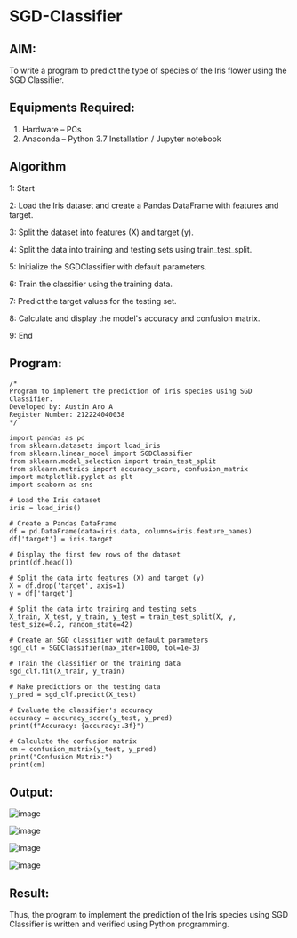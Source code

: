 # SGD-Classifier
## AIM:
To write a program to predict the type of species of the Iris flower using the SGD Classifier.

## Equipments Required:
1. Hardware – PCs
2. Anaconda – Python 3.7 Installation / Jupyter notebook

## Algorithm
1: Start

2: Load the Iris dataset and create a Pandas DataFrame with features and target.

3: Split the dataset into features (X) and target (y).

4: Split the data into training and testing sets using train_test_split.

5: Initialize the SGDClassifier with default parameters.

6: Train the classifier using the training data.

7: Predict the target values for the testing set.

8: Calculate and display the model's accuracy and confusion matrix.

9: End 
 

## Program:
```
/*
Program to implement the prediction of iris species using SGD Classifier.
Developed by: Austin Aro A
Register Number: 212224040038
*/
```
```
import pandas as pd
from sklearn.datasets import load_iris
from sklearn.linear_model import SGDClassifier
from sklearn.model_selection import train_test_split
from sklearn.metrics import accuracy_score, confusion_matrix
import matplotlib.pyplot as plt
import seaborn as sns

# Load the Iris dataset
iris = load_iris()

# Create a Pandas DataFrame
df = pd.DataFrame(data=iris.data, columns=iris.feature_names)
df['target'] = iris.target

# Display the first few rows of the dataset
print(df.head())

# Split the data into features (X) and target (y)
X = df.drop('target', axis=1)
y = df['target']

# Split the data into training and testing sets
X_train, X_test, y_train, y_test = train_test_split(X, y, test_size=0.2, random_state=42)

# Create an SGD classifier with default parameters
sgd_clf = SGDClassifier(max_iter=1000, tol=1e-3)

# Train the classifier on the training data
sgd_clf.fit(X_train, y_train)

# Make predictions on the testing data
y_pred = sgd_clf.predict(X_test)

# Evaluate the classifier's accuracy
accuracy = accuracy_score(y_test, y_pred)
print(f"Accuracy: {accuracy:.3f}")

# Calculate the confusion matrix
cm = confusion_matrix(y_test, y_pred)
print("Confusion Matrix:")
print(cm)
```
## Output:
![image](https://github.com/user-attachments/assets/77b4f5b2-c0ad-48c2-afc0-90c284ae8907)

![image](https://github.com/user-attachments/assets/47470ad2-19ee-470c-8871-a0432ee39e91)

![image](https://github.com/user-attachments/assets/765bf74b-241a-453f-bf0c-27c9b4908326)

![image](https://github.com/user-attachments/assets/07886f22-07aa-4806-9f23-d70159ff06f1)







## Result:
Thus, the program to implement the prediction of the Iris species using SGD Classifier is written and verified using Python programming.
